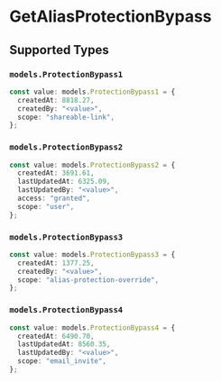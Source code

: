 # GetAliasProtectionBypass


## Supported Types

### `models.ProtectionBypass1`

```typescript
const value: models.ProtectionBypass1 = {
  createdAt: 8818.27,
  createdBy: "<value>",
  scope: "shareable-link",
};
```

### `models.ProtectionBypass2`

```typescript
const value: models.ProtectionBypass2 = {
  createdAt: 3691.61,
  lastUpdatedAt: 6325.09,
  lastUpdatedBy: "<value>",
  access: "granted",
  scope: "user",
};
```

### `models.ProtectionBypass3`

```typescript
const value: models.ProtectionBypass3 = {
  createdAt: 1377.25,
  createdBy: "<value>",
  scope: "alias-protection-override",
};
```

### `models.ProtectionBypass4`

```typescript
const value: models.ProtectionBypass4 = {
  createdAt: 6490.70,
  lastUpdatedAt: 8560.35,
  lastUpdatedBy: "<value>",
  scope: "email_invite",
};
```

